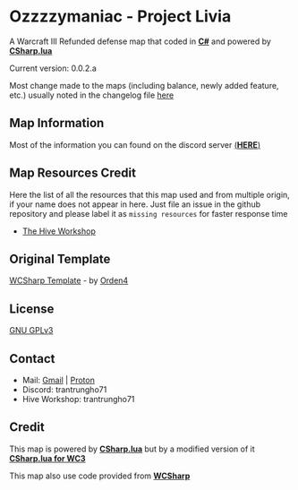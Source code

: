 
# Ozzzzymaniac - Project Livia

 A Warcraft III Refunded defense map that coded in [**C#**](https://github.com/dotnet/csharplang) and powered by [**CSharp.lua**](https://github.com/yanghuan/CSharp.lua)

 Current version: 0.0.2.a

 Most change made to the maps (including balance, newly added feature, etc.) usually noted in the changelog file  [here](./CHANGELOG.md)

## Map Information

  Most of the information you can found on the discord server [(**HERE**)](https://discord.gg/77tjkREYyp)

## Map Resources Credit

  Here the list of all the resources that this map used and from multiple origin, if your name does not appear in here. Just file an issue in the github repository and please label it as `missing resources` for faster response time

- [The Hive Workshop](./RESOURCES_HIVE.md)

## Original Template

[WCSharp Template](https://github.com/Orden4/WCSharp/wiki/WCSharp-template) - by [Orden4](https://github.com/Orden4)

## License

[GNU GPLv3](./LICENSE)

## Contact

- Mail: [Gmail](mailto:trantrungho71@gmail.com) | [Proton](mailto:trantrungho71@proton.me)
- Discord: trantrungho71
- Hive Workshop: trantrungho71

## Credit

This map is powered by [**CSharp.lua**](https://github.com/yanghuan/CSharp.lua) but by a modified version of it [**CSharp.lua for WC3**](https://github.com/Drake53/CSharp.lua)

This map also use code provided from [**WCSharp**](https://github.com/Orden4/WCSharp)